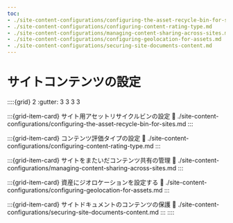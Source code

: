 ```yaml
---
toc:
- ./site-content-configurations/configuring-the-asset-recycle-bin-for-sites.md
- ./site-content-configurations/configuring-content-rating-type.md
- ./site-content-configurations/managing-content-sharing-across-sites.md
- ./site-content-configurations/configuring-geolocation-for-assets.md
- ./site-content-configurations/securing-site-documents-content.md
---
```

# サイトコンテンツの設定

::::{grid} 2
:gutter: 3 3 3 3

:::{grid-item-card} サイト用アセットリサイクルビンの設定
:link: ./site-content-configurations/configuring-the-asset-recycle-bin-for-sites.md
:::

:::{grid-item-card} コンテンツ評価タイプの設定
:link: ./site-content-configurations/configuring-content-rating-type.md
:::

:::{grid-item-card} サイトをまたいだコンテンツ共有の管理
:link: ./site-content-configurations/managing-content-sharing-across-sites.md
:::

:::{grid-item-card} 資産にジオロケーションを設定する
:link: ./site-content-configurations/configuring-geolocation-for-assets.md
:::

:::{grid-item-card} サイトドキュメントのコンテンツの保護
:link: ./site-content-configurations/securing-site-documents-content.md
:::
::::